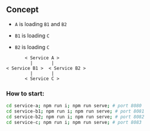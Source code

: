 
## Concept

- `A` is loading `B1` and `B2`

- `B1` is loading `C`
- `B2` is loading `C`
```
       < Service A >
         |       |
< Service B1 >  < Service B2 >
         |       |
       < Service C >
 ```


### How to start:
```bash
cd service-a; npm run i; npm run serve; # port 8080
cd service-b1; npm run i; npm run serve; # port 8081
cd service-b2; npm run i; npm run serve; # port 8082
cd service-c; npm run i; npm run serve; # port 8083
```
